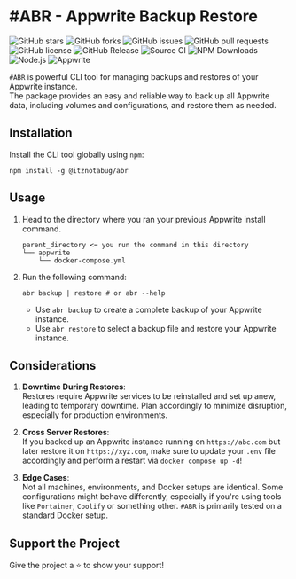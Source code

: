 # #ABR - Appwrite Backup Restore

![GitHub stars](https://img.shields.io/github/stars/ItzNotABug/abr?style=flat)
![GitHub forks](https://img.shields.io/github/forks/ItzNotABug/abr?style=flat)
![GitHub issues](https://img.shields.io/github/issues/ItzNotABug/abr)
![GitHub pull requests](https://img.shields.io/github/issues-pr/ItzNotABug/abr)
![GitHub license](https://img.shields.io/github/license/ItzNotABug/abr)
![GitHub Release](https://img.shields.io/github/v/release/ItzNotABug/abr)
![Source CI](https://img.shields.io/github/actions/workflow/status/ItzNotABug/abr/source-ci.yaml?label=source-build)
![NPM Downloads](https://img.shields.io/npm/dm/@itznotabug/abr)
![Node.js](https://img.shields.io/badge/Node.js-brightgreen?style=flat&logo=node.js&logoColor=white)
![Appwrite](https://img.shields.io/badge/Appwrite-FD366E?style=flat&logo=appwrite&logoColor=white)

`#ABR` is powerful CLI tool for managing backups and restores of your Appwrite instance.\
The package provides an easy and reliable way to back up all Appwrite data, including volumes and configurations, and
restore them as needed.

## Installation

Install the CLI tool globally using `npm`:

```npm
npm install -g @itznotabug/abr
```

## Usage

1. Head to the directory where you ran your previous Appwrite install command.
    ```text
    parent_directory <= you run the command in this directory
    └── appwrite
        └── docker-compose.yml
    ```

2. Run the following command:
    ```shell
    abr backup | restore # or abr --help
    ```

    * Use `abr backup` to create a complete backup of your Appwrite instance.
    * Use `abr restore` to select a backup file and restore your Appwrite instance.

## Considerations

1. **Downtime During Restores**:\
   Restores require Appwrite services to be reinstalled and set up anew, leading to temporary downtime. Plan accordingly
   to minimize disruption, especially for production environments.


2. **Cross Server Restores**:\
   If you backed up an Appwrite instance running on `https://abc.com` but later restore it on   `https://xyz.com`, make
   sure to update your `.env` file accordingly and perform a restart via `docker compose up -d`!


3. **Edge Cases**:\
   Not all machines, environments, and Docker setups are identical. Some configurations might behave differently,
   especially if you're using tools like `Portainer`, `Coolify` or something other. `#ABR` is primarily tested on a
   standard Docker setup.

## Support the Project

Give the project a ⭐️ to show your support!
